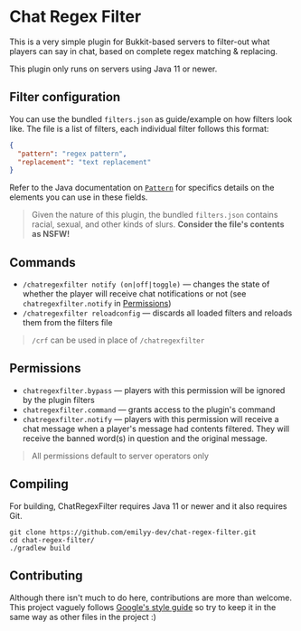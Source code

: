 # Chat Regex Filter
This is a very simple plugin for Bukkit-based servers to filter-out what players can say in chat, based on complete regex matching & replacing.

This plugin only runs on servers using Java 11 or newer.

## Filter configuration
You can use the bundled `filters.json` as guide/example on how filters look like. The file is a list of filters, each individual filter follows this format:
```json
{
  "pattern": "regex pattern",
  "replacement": "text replacement"
}
```
Refer to the Java documentation on [`Pattern`](https://docs.oracle.com/en/java/javase/16/docs/api/java.base/java/util/regex/Pattern.html) for specifics details on the elements you can use in these fields.

> Given the nature of this plugin, the bundled `filters.json` contains racial, sexual, and other kinds of slurs. **Consider the file's contents as NSFW!**

## Commands
* `/chatregexfilter notify (on|off|toggle)` — changes the state of whether the player will receive chat notifications or not (see `chatregexfilter.notify` in [Permissions](#Permissions))
* `/chatregexfilter reloadconfig` — discards all loaded filters and reloads them from the filters file

> `/crf` can be used in place of `/chatregexfilter`

## Permissions
* `chatregexfilter.bypass` — players with this permission will be ignored by the plugin filters
* `chatregexfilter.command` — grants access to the plugin's command
* `chatregexfilter.notify` — players with this permission will receive a chat message when a player's message had contents filtered. They will receive the banned word(s) in question and the original message.

> All permissions default to server operators only

## Compiling
For building, ChatRegexFilter requires Java 11 or newer and it also requires Git.
```shell
git clone https://github.com/emilyy-dev/chat-regex-filter.git
cd chat-regex-filter/
./gradlew build
```

## Contributing
Although there isn't much to do here, contributions are more than welcome. This project vaguely follows [Google's style guide](https://google.github.io/styleguide/javaguide.html) so try to keep it in the same way as other files in the project :)
